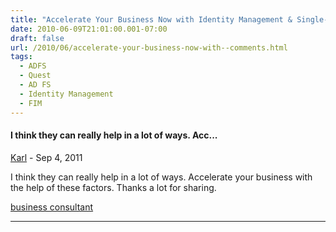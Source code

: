 ```yaml
---
title: "Accelerate Your Business Now with Identity Management & Single-Sign-On (SSO)"
date: 2010-06-09T21:01:00.001-07:00
draft: false
url: /2010/06/accelerate-your-business-now-with--comments.html
tags:
  - ADFS
  - Quest
  - AD FS
  - Identity Management
  - FIM
---
```


#### I think they can really help in a lot of ways. Acc...

[Karl](https://www.blogger.com/profile/02995477115559876615 "noreply@blogger.com") - <time datetime="2011-09-15T02:26:09.404-07:00">Sep 4, 2011</time>

I think they can really help in a lot of ways. Accelerate your business with the help of these factors. Thanks a lot for sharing.

[business consultant](http://www.corporation.com/)

<hr />
